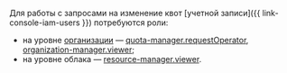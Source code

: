 Для работы с запросами на изменение квот [учетной записи]({{ link-console-iam-users }}) потребуются роли:
* на уровне [организации](../../resource-manager/concepts/resources-hierarchy.md#cloud) — [quota-manager.requestOperator](../../quota-manager/security/index.md#quota-manager-requestoperator), [organization-manager.viewer](../../organization/security/index.md#organization-manager-viewer);
* на уровне облака — [resource-manager.viewer](../../resource-manager/security/index.md#resource-manager-viewer).